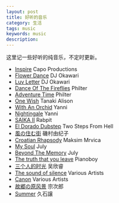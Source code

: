 ```yaml
---
layout: post
title: 好听的音乐
category: 生活
tags: music
keywords: music
description:
---
```

这里记一些好听的纯音乐，不定时更新。

* [Inspire](http://music.163.com/#/m/song?id=16846091&userid=300262404) Capo Productions
* [Flower Dance](http://music.163.com/#/m/song?id=406238&userid=300262404) DJ Okawari
* [Luv Letter](http://music.163.com/#/m/song?id=406232&userid=300262404) DJ Okawari
* [Dance Of The Fireflies](http://music.163.com/#/m/song?id=29386016&userid=300262404) Philter
* [Adventure Time](http://music.163.com/#/m/song?id=21375446&userid=300262404) Philter
* [One Wish](http://music.163.com/#/m/song?id=29774729&userid=300262404) Tanaki Alison
* [With An Orchid](http://music.163.com/#/m/song?id=20744788&userid=300262404) Yanni
* [Nightingale](http://music.163.com/#/m/song?id=20744782&userid=300262404) Yanni
* [SAIKA II](http://music.163.com/#/m/song?id=34248868&userid=300262404) Rabpit
* [El Dorado Dubstep](http://music.163.com/#/m/song?id=27406244&userid=300262404) Two Steps From Hell
* [風の住む街](http://music.163.com/#/m/song?id=586299&userid=300262404) 磯村由纪子
* [Croatian Rhapsody](http://music.163.com/#/m/song?id=1696373&userid=300262404) Maksim Mrvica
* [My Soul](http://music.163.com/#/m/song?id=5308028&userid=300262404) July
* [Beyond The Memory](http://music.163.com/#/m/song?id=5307982&userid=300262404) July
* [The truth that you leave](http://music.163.com/#/m/song?id=139774&userid=300262404) Pianoboy
* [三个人的时光](http://music.163.com/#/m/song?id=165614&userid=300262404) 吴欣睿
* [The sound of silence](http://music.163.com/#/m/song?id=5181411&userid=300262404) Various Artists
* [Canon](http://music.163.com/#/m/song?id=26598252&userid=300262404) Various Artists
* [故郷の原风景](http://music.163.com/#/m/song?id=480916&userid=300262404) 宗次郎
* [Summer](http://music.163.com/#/m/song?id=443242&userid=300262404) 久石譲

